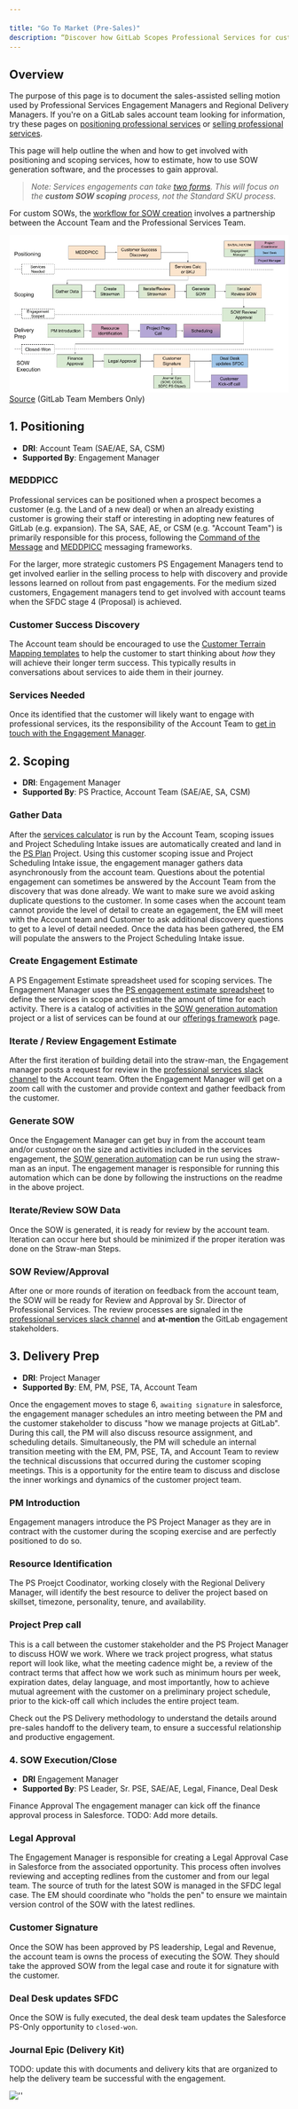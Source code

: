 ```yaml
---

title: "Go To Market (Pre-Sales)"
description: “Discover how GitLab Scopes Professional Services for customers who have requirements that fall outside the scope of the packaged services.”
---
```







## Overview

The purpose of this page is to document the sales-assisted selling motion used by Professional Services Engagement Managers and Regional Delivery Managers. If you're on a GitLab sales account team looking for information, try these pages on [positioning professional services](/handbook/customer-success/professional-services-engineering/positioning) or [selling professional services](/handbook/customer-success/professional-services-engineering/selling/#custom-scoped-services).

This page will help outline the when and how to get involved with positioning and scoping services, how to estimate, how to use SOW generation software, and the processes to gain approval.

> *Note: Services engagements can take [two forms](/handbook/customer-success/professional-services-engineering/selling). This will focus on the **custom SOW scoping** process, not the Standard SKU process.*

For custom SOWs, the [workflow for SOW creation](/handbook/customer-success/professional-services-engineering/selling/#custom-scoped-services) involves a partnership between the Account Team and the Professional Services Team.

![''](./scoping-workflow.png)
[Source](https://docs.google.com/presentation/d/1TOI2aoseBoyWYQC6-xpJVMknEncCNreSFfMvOHO7EBA/edit#slide=id.gbfb62d0c00_0_58) (GitLab Team Members Only)

## 1. Positioning

- **DRI**: Account Team (SAE/AE, SA, CSM)
- **Supported By**: Engagement Manager

### MEDDPICC

Professional services can be positioned when a prospect becomes a customer (e.g. the Land of a new deal) or when an already existing customer is growing their staff or interesting in adopting new features of GitLab (e.g. expansion). The SA, SAE, AE, or CSM (e.g. "Account Team") is primarily responsible for this process, following the [Command of the Message](/handbook/sales/command-of-the-message/) and [MEDDPICC](/handbook/sales/meddppicc/) messaging frameworks.

For the larger, more strategic customers PS Engagement Managers tend to get involved earlier in the selling process to help with discovery and provide lessons learned on rollout from past engagements. For the medium sized customers, Engagement managers tend to get involved with account teams when the SFDC stage 4 (Proposal) is achieved.

### Customer Success Discovery

The Account team should be encouraged to use the [Customer Terrain Mapping templates](/handbook/customer-success/customer-terrain-mapping/#catalog-of-customer-terrain-mapping-engagements) to help the customer to start thinking about *how* they will achieve their longer term success. This typically results in conversations about services to aide them in their journey.

### Services Needed

Once its identified that the customer will likely want to engage with professional services, its the responsibility of the Account Team to [get in touch with the Engagement Manager](/handbook/customer-success/professional-services-engineering/engagement-mgmt/#how-to-contact-or-collaborate-with-us).

## 2. Scoping

- **DRI**: Engagement Manager
- **Supported By**: PS Practice, Account Team (SAE/AE, SA, CSM)

### Gather Data

After the [services calculator](https://services-calculator.gitlab.io/) is run by the Account Team, scoping issues and Project Scheduling Intake issues are automatically created and land in the [PS Plan](https://gitlab.com/gitlab-com/customer-success/professional-services-group/ps-plan/-/issues) Project. Using this customer scoping issue and Project Scheduling Intake issue, the engagement manager gathers data asynchronously from the account team. Questions about the potential engagement can sometimes be answered by the Account Team from the discovery that was done already. We want to make sure we avoid asking duplicate questions to the customer. In some cases when the account team cannot provide the level of detail to create an egagement, the EM will meet with the Account team and Customer to ask additional discovery questions to get to a level of detail needed. Once the data has been gathered, the EM will populate the answers to the Project Scheduling Intake issue.

### Create Engagement Estimate

A PS Engagement Estimate spreadsheet used for scoping services. The Engagement Manager uses the [PS engagement estimate spreadsheet](https://docs.google.com/spreadsheets/d/1wkmKhhGyLoxqWCXFtiI99tNgVaEJ-hTQJRwTOsU0j_Y/edit#gid=1815139260) to define the services in scope and estimate the amount of time for each activity. There is a catalog of activities in the [SOW generation automation](https://gitlab.com/services-calculator/services-calculator.gitlab.io) project or a list of services can be found at our [offerings framework](/handbook/customer-success/professional-services-engineering/framework) page.

### Iterate / Review Engagement Estimate

After the first iteration of building detail into the straw-man, the Engagement manager posts a request for review in the [professional services slack channel](/handbook/customer-success/professional-services-engineering/working-with/#slack) to the Account team. Often the Engagement Manager will get on a zoom call with the customer and provide context and gather feedback from the customer.

### Generate SOW

Once the Engagement Manager can get buy in from the account team and/or customer on the size and activities included in the services engagement, the [SOW generation automation](https://gitlab.com/services-calculator/services-calculator.gitlab.io) can be run using the straw-man as an input.  The engagement manager is responsible for running this automation which can be done by following the instructions on the readme in the above project.

### Iterate/Review SOW Data

Once the SOW is generated, it is ready for review by the account team. Iteration can occur here but should be minimized if the proper iteration was done on the Straw-man Steps.

### SOW Review/Approval

After one or more rounds of iteration on feedback from the account team, the SOW will be ready for Review and Approval by Sr. Director of Professional Services. The review processes are signaled in the [professional services slack channel](/handbook/customer-success/professional-services-engineering/working-with/#slack) and **at-mention** the GitLab engagement stakeholders.

## 3. Delivery Prep

- **DRI**: Project Manager
- **Supported By**: EM, PM, PSE, TA, Account Team

Once the engagement moves to stage 6, `awaiting signature` in salesforce, the engagement manager schedules an intro meeting between the PM and the customer stakeholder to discuss "how we manage projects at GitLab".  During this call, the PM will also discuss resource assignment, and scheduling details. Simultaneously, the PM will schedule an internal transition meeting with the EM, PM, PSE, TA, and Account Team to review the technical discussions that occurred during the customer scoping meetings.  This is a opportunity for the entire team to discuss and disclose the inner workings and dynamics of the customer project team.

### PM Introduction

Engagement managers introduce the PS Project Manager as they are in contract with the customer during the scoping exercise and are perfectly positioned to do so.

### Resource Identification

The PS Proejct Coodinator, working closely with the Regional Delivery Manager, will identify the best resource to deliver the project based on skillset, timezone, personality, tenure, and availability.

### Project Prep call

This is a call between the customer stakeholder and the PS Project Manager to discuss HOW we work.  Where we track project progress, what status report will look like, what the meeting cadence might be, a review of the contract terms that affect how we work such as minimum hours per week, expiration dates, delay language, and most importantly, how to achieve mutual agreement with the customer on a preliminary project schedule, prior to the kick-off call which includes the entire project team.

Check out the PS Delivery methodology to understand the details around pre-sales handoff to the delivery team, to ensure a successful relationship and productive engagement.

### 4. SOW Execution/Close

- **DRI** Engagement Manager
- **Supported By**: PS Leader, Sr. PSE, SAE/AE, Legal, Finance, Deal Desk

Finance Approval
The engagement manager can kick off the finance approval process in Salesforce. TODO: Add more details.

### Legal Approval

The Engagement Manager is responsible for creating a Legal Approval Case in Salesforce from the associated opportunity. This process often involves reviewing and accepting redlines from the customer and from our legal team. The source of truth for the latest SOW is managed in the SFDC legal case. The EM should coordinate who "holds the pen" to ensure we maintain version control of the SOW with the latest redlines.

### Customer Signature

Once the SOW has been approved by PS leadership, Legal and Revenue, the account team is owns the process of executing the SOW. They should take the approved SOW from the legal case and route it for signature with the customer.

### Deal Desk updates SFDC

Once the SOW is fully executed, the deal desk team updates the Salesforce PS-Only opportunity to `closed-won`.

### Journal Epic (Delivery Kit)

TODO: update this with documents and delivery kits that are organized to help the delivery team be successful with the engagement.

![''](../PS-delivery-workflow.png)

<!--This page provides scoping questions designed to collect details and uncover the customer's required capabilities. This ensures alignment of the SOW and PS delivery with the positive business outcomes the customer is looking for.  While not an exhaustive list, these questions and suggestions will help spark the discovery conversations.

## Migration scoping questions
Migrations are one of the most complex types of services in any technical field.  Systems store data in a variety of ways that evolves.  Also, customers and users often use the same data model and system to represent completely different logical units to their teams.  To ensure a transition that meets the customer's needs, we want to make sure we understand their usage of their current systems.

### GitLab to GitLab scoping questions
The following questions are about bringing multiple GitLab instances together into a single "parent" instance:

1. How many instances need to be migrated together?
1. Breakdown of repositories per instance (and total git storage space)
1. Breakdown of users per instance
1. Breakdown of groups per instance
1. Breakdown of disk space per instance
1. Do any of the users use SSO (LDAP, SAML, etc.) to log in users?
1. What is the version of every GitLab instance involved?
1. What integrations are used on each instance?
1. For each instance, how is artifact, upload, container registry and Git LFS storage handled?

### SVN to Git scoping questions

SVN to Git Questions:

1. What is the structure of the SVN repos and subprojects? Do they follow the "standard" of:
    ```
        Repository
            Project 1
                branches/trunks/tags
            Project 2
                branches/trunks/tags
    ```
    1. Any other variations? Example:
        ```
            Trunk
                Project 1
                Project 2
            Tags
                tag name
                    Project 1
                    Project 2
            Branches
                Branch name
                    Project 1
                    Project 2
        ```
1. How many SVN repositories are there? How are they broken up?
1. What is the overall size of the SVN repos?
1. How much history (e.g. tags, branches, etc.) should be migrated?
1. Are any binary files stored in SVN?
1. How are you currently using SVN externals? Do you have some example use cases?
1. Which migration/conversion environment (local, VM, cloud) and OS (Windows, Linux, macOS) is preferred?

### GitLab self-managed to GitLab.com scoping questions

Self-Manged to GitLab.com questions:

1. How many repositories are there?
1. What is the average size of the repositories? What is the size of the largest repositories?
1. How many groups are there?
1. How many users?
1. Do we want the same structure of groups/projects/user access? Do we want it to be restructured?
1. Do you use other tools with GitLab. If so, which ones?
1. How are the runners currently set up?
  1. Where are they hosted?
  1. How many specific runners do you have and what are the details of these runners?
  1. Are you looking to make any changes to the runner strategy at your organization or will it stay the same?
1. GitLab.com uses SAML for authorization. What SAML tool would your organization be using?

## Implementation scoping questions
For scoping infrastructure implementation, we have several questions that can help us understand the scope. To get started, make a copy of the spreadsheet below and fill in the answers. If there are questions you want to add, ping the `@ps-team` in Slack channel #[professional-services](https://gitlab.slack.com/archives/CFRLYG77X). Then you can attach this document to the issue created by the [GitLab Services (SoW) Calculator](https://services-calculator.gitlab.io/).

[Implementation Infrastructure Scoping Questions](https://docs.google.com/spreadsheets/d/1TsCUNLuWdpX1V_dTn5MMXIUqnAYKm9Megu5MO9S8eGM/edit?usp=sharing)

**Note:** This document contains tabs for various public and private cloud providers - AWS, GCP, Azure, OpenShift and other on-prem deployments - you should only have to fill out the tab(s) relative to your customer. -->

